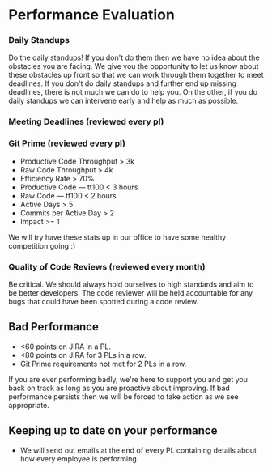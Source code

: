 # Performance Evaluation

### Daily Standups
Do the daily standups! If you don't do them then we have no idea about the obstacles you are facing. We give you the opportunity to let us know about these obstacles up front so that we can work through them together to meet deadlines. If you don't do daily standups and further end up missing deadlines, there is not much we can do to help you. On the other, if you do daily standups we can intervene early and help as much as possible.

### Meeting Deadlines (reviewed every pl)

### Git Prime (reviewed every pl)

* Productive Code Throughput > 3k
* Raw Code Throughput > 4k
* Efficiency Rate > 70%
* Productive Code — tt100 < 3 hours
* Raw Code — tt100 < 2 hours
* Active Days > 5
* Commits per Active Day > 2
* Impact >= 1

We will try have these stats up in our office to have some healthy competition going :)

### Quality of Code Reviews (reviewed every month)
Be critical. We should always hold ourselves to high standards and aim to be better developers.
The code reviewer will be held accountable for any bugs that could have been spotted during a code review.

## Bad Performance

* <60 points on JIRA in a PL.
* <80 points on JIRA for 3 PLs in a row.
* Git Prime requirements not met for 2 PLs in a row.

If you are ever performing badly, we're here to support you and get you back on track as long as you are proactive about improving. If bad performance persists then we will be forced to take action as we see appropriate.

## Keeping up to date on your performance

* We will send out emails at the end of every PL containing details about how every employee is performing. 
